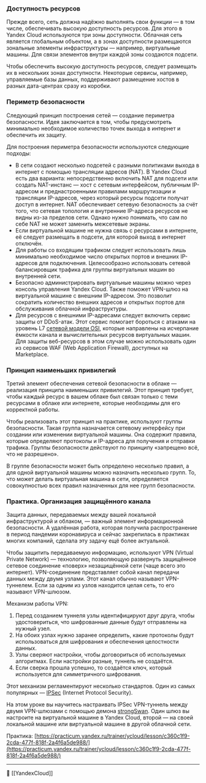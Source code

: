 ### Доступность ресурсов

Прежде всего, сеть должна надёжно выполнять свои функции — в том числе, обеспечивать высокую доступность ресурсов. Для этого в Yandex Cloud используются три зоны доступности. Облачная сеть является глобальным объектом, а в зонах доступности размещаются зональные элементы инфраструктуры — например, виртуальные машины. Для связи элементов внутри каждой зоны создаются подсети.

Чтобы обеспечить высокую доступность ресурсов, следует размещать их в нескольких зонах доступности. Некоторые сервисы, например, управляемые базы данных, поддерживают размещение хостов в разных дата-центрах сразу из коробки.

### Периметр безопасности

Следующий принцип построения сетей — создание периметра безопасности. Идея заключается в том, чтобы предусмотреть минимально необходимое количество точек выхода в интернет и обеспечить их защиту.

Для построения периметра безопасности используются следующие подходы:

- В сети создают несколько подсетей с разными политиками выхода в интернет с помощью трансляции адресов (NAT). В Yandex Cloud есть два варианта: непосредственно включить NAT для подсети или создать NAT-инстанс — хост с сетевым интерфейсом, публичным IP-адресом и преднастроенными правилами маршрутизации и трансляции IP-адресов, через который ресурсы подсети получат доступ в интернет. NAT обеспечивает сетевую безопасность за счёт того, что сетевая топология и внутренние IP-адреса ресурсов не видны из-за пределов сети. Однако нужно понимать, что сам по себе NAT не может заменить межсетевые экраны.
- Если виртуальной машине не нужна связь с ресурсами в интернете, её следует размещать в подсети, для которой выход в интернет отключён.
- Для работы со входящим трафиком следует использовать лишь минимально необходимое число открытых портов и внешних IP-адресов для подключения. Целесообразно использовать сетевой балансировщик трафика для группы виртуальных машин во внутренней сети.
- Безопасно администрировать виртуальные машины можно через консоль управления Yandex Cloud. Также поможет VPN-шлюз на виртуальной машине с внешним IP-адресом. Это позволит сократить количество внешних адресов и открытых портов для обслуживания облачной инфраструктуры.
- Для ресурсов с внешними IP-адресами следует включить сервис защиты от DDoS-атак. Этот сервис помогает бороться с атаками на уровень L7 [сетевой модели OSI](https://ru.wikipedia.org/wiki/%D0%A1%D0%B5%D1%82%D0%B5%D0%B2%D0%B0%D1%8F_%D0%BC%D0%BE%D0%B4%D0%B5%D0%BB%D1%8C_OSI), которые направлены на исчерпание ёмкости канала и вычислительных ресурсов виртуальных машин. Для защиты веб-ресурсов в этом случае можно использовать один из сервисов WAF (Web Application Firewall), доступных на Marketplace.

### Принцип наименьших привилегий

Третий элемент обеспечения сетевой безопасности в облаке — реализация принципа наименьших привилегий. Этот принцип требует, чтобы каждый ресурс в вашем облаке был связан только с теми ресурсами в облаке или интернете, которые необходимы для его корректной работы.

Чтобы реализовать этот принцип на практике, используют группы безопасности. Такая группа назначается сетевому интерфейсу при создании или изменении виртуальной машины. Она содержит правила, которые определяют протоколы и IP-адреса для получения и отправки трафика. Группы безопасности действуют по принципу «запрещено всё, что не разрешено».

В группе безопасности может быть определено несколько правил, а для одной виртуальной машины можно назначить несколько групп. То, что может делать виртуальная машина в сети, определяется совокупностью всех правил назначенных для нее групп безопасности.

### Практика. Организация защищённого канала

Защита данных, передаваемых между вашей локальной инфраструктурой и облаком, — важный элемент информационной безопасности. А удалённая работа, которая получила распространение в период пандемии коронавируса и сейчас закрепилась в практиках многих компаний, сделала эту задачу ещё более актуальной.

Чтобы защитить передаваемую информацию, используют VPN (Virtual Private Network) — технологию, позволяющую развернуть защищённое сетевое соединение «поверх» незащищённой сети (чаще всего это интернет). VPN-соединение представляет собой канал передачи данных между двумя узлами. Этот канал обычно называют VPN-туннелем. Если за одним из узлов находится целая сеть, то его называют VPN-шлюзом.

Механизм работы VPN:

1. Перед созданием туннеля узлы идентифицируют друг друга, чтобы удостовериться, что шифрованные данные будут отправлены на нужный узел.
2. На обоих узлах нужно заранее определить, какие протоколы будут использоваться для шифрования и обеспечения целостности данных.
3. Узлы сверяют настройки, чтобы договориться об используемых алгоритмах. Если настройки разные, туннель не создаётся.
4. Если сверка прошла успешно, то создаётся ключ, который используется для симметричного шифрования.

Этот механизм регламентируют несколько стандартов. Один из самых популярных — [IPSec](https://ru.wikipedia.org/wiki/IPsec) (Internet Protocol Security).

На этом уроке вы научитесь настраивать IPSec VPN-туннель между двумя VPN-шлюзами с помощью демона [strongSwan](https://www.strongswan.org/). Один шлюз вы настроите на виртуальной машине в Yandex Cloud, второй — на своей локальной машине или виртуальной машине в другой облачной сети.

Практика: [https://practicum.yandex.ru/trainer/ycloud/lesson/c360c1f9-2cda-477f-818f-2a4f6a5de988/](https://practicum.yandex.ru/trainer/ycloud/lesson/c360c1f9-2cda-477f-818f-2a4f6a5de988/)

----
📂 [[YandexCloud]]